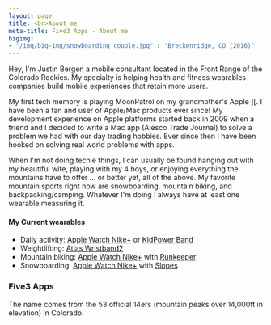 ```yaml
---
layout: page
title: <br>About me
meta-title: Five3 Apps - About me
bigimg:
- "/img/big-img/snowboarding_couple.jpg" : "Breckenridge, CO (2016)"
---
```


Hey, I'm Justin Bergen a mobile consultant located in the Front Range of the Colorado Rockies. My specialty is helping health and fitness wearables companies build mobile experiences that retain more users.

My first tech memory is playing MoonPatrol on my grandmother's Apple ][. I have been a fan and user of Apple/Mac products ever since! My development experience on Apple platforms started back in 2009 when a friend and I decided to write a Mac app (Alesco Trade Journal) to solve a problem we had with our day trading hobbies. Ever since then I have been hooked on solving real­ world problems with apps.

When I'm not doing techie things, I can usually be found hanging out with my beautiful wife, playing with my 4 boys, or enjoying everything the mountains have to offer ... or better yet, all of the above. My favorite mountain sports right now are snowboarding, mountain biking, and backpacking/camping. Whatever I'm doing I always have at least one wearable measuring it.

#### My Current wearables

- Daily activity: [Apple Watch Nike+](http://www.apple.com/apple-watch-nike/) or [KidPower Band](http://unicefkidpower.org/)
- Weightlifting: [Atlas Wristband2](https://www.atlaswearables.com/wristband/)
- Mountain biking: [Apple Watch Nike+](http://www.apple.com/apple-watch-nike/) with [Runkeeper](https://runkeeper.com/)
- Snowboarding: [Apple Watch Nike+](http://www.apple.com/apple-watch-nike/) with [Slopes](https://getslopes.com/)

### Five3 Apps
The name comes from the 53 official 14ers (mountain peaks over 14,000ft in elevation) in Colorado.
